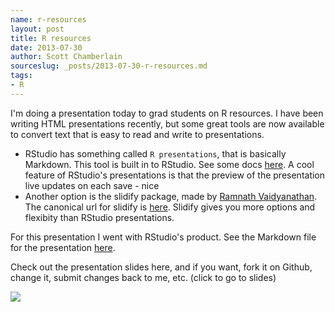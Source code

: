 ```yaml
---
name: r-resources
layout: post
title: R resources
date: 2013-07-30
author: Scott Chamberlain
sourceslug: _posts/2013-07-30-r-resources.md
tags:
- R
---
```


I'm doing a presentation today to grad students on R resources. I have been writing HTML presentations recently, but some great tools are now available to convert text that is easy to read and write to presentations. 

+ RStudio has something called `R presentations`, that is basically Markdown. This tool is built in to RStudio. See some docs [here](http://www.rstudio.com/ide/docs/presentations/overview). A cool feature of RStudio's presentations is that the preview of the presentation live updates on each save - nice <i class="icon-thumbs-up"></i>
+ Another option is the slidify package, made by [Ramnath Vaidyanathan](https://github.com/ramnathv). The canonical url for slidify is [here](http://slidify.org/). Slidify gives you more options and flexibity than RStudio presentations. 

For this presentation I went with RStudio's product. See the Markdown file for the presentation [here](https://github.com/sckott/posterstalks/blob/gh-pages/sfu/resources/r_resources.Rpres). 

Check out the presentation slides here, and if you want, fork it on Github, change it, submit changes back to me, etc. (click to go to slides)

[![](/rstudio_pres.png)](http://rpubs.com/recology_/rresources)
